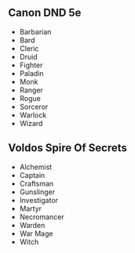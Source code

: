 ## Canon DND 5e
- Barbarian
- Bard
- Cleric
- Druid
- Fighter
- Paladin
- Monk
- Ranger
- Rogue
- Sorceror
- Warlock
- Wizard

## Voldos Spire Of Secrets
- Alchemist
- Captain
- Craftsman
- Gunslinger
- Investigator
- Martyr
- Necromancer
- Warden
- War Mage
- Witch

